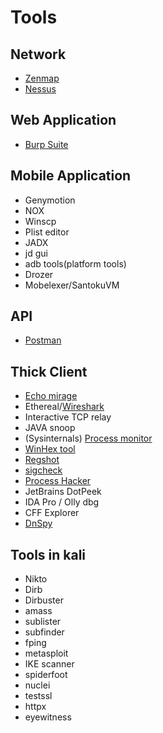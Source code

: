 # Tools

## Network

- [Zenmap](https://nmap.org/zenmap/)
- [Nessus](https://www.tenable.com/nessus/resource-center)

## Web Application

- [Burp Suite](https://portswigger.net/burp)

## Mobile Application

- Genymotion
- NOX
- Winscp
- Plist editor
- JADX
- jd gui
- adb tools(platform tools)
- Drozer
- Mobelexer/SantokuVM

## API

- [Postman](https://www.postman.com/downloads/)

## Thick Client

- [Echo mirage](https://sourceforge.net/projects/echomirage.oldbutgold.p/)
- Ethereal/[Wireshark](https://www.wireshark.org/download.html)
- Interactive TCP relay
- JAVA snoop
- (Sysinternals) [Process monitor](https://learn.microsoft.com/en-us/sysinternals/downloads/)
- [WinHex tool](https://www.x-ways.net/winhex/)
- [Regshot](https://github.com/Seabreg/Regshot)
- [sigcheck](https://github.com/reverseame/sigcheck)
- [Process Hacker](https://github.com/PKRoma/ProcessHacker)
- JetBrains DotPeek
- IDA Pro / Olly dbg
- CFF Explorer
- [DnSpy](https://github.com/dnSpy/dnSpy)

## Tools in kali

- Nikto
- Dirb
- Dirbuster
- amass
- sublister
- subfinder
- fping
- metasploit
- IKE scanner
- spiderfoot
- nuclei
- testssl
- httpx
- eyewitness
